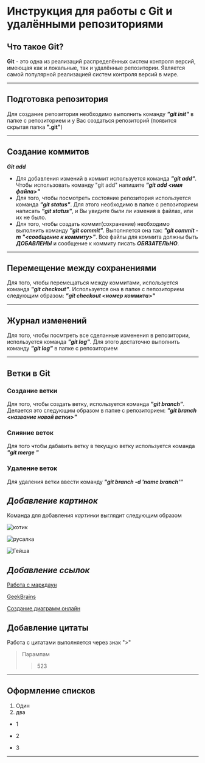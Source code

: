 # Инструкция для работы с Git и удалёнными репозиториями

## Что такое Git?

**Git** - это одна из реализаций распределённых систем контроля версий, имеющая как и локальные, так и удалённые репозитории. Является самой популярной реализацией систем контроля версий в мире.

---
## Подготовка репозитория

Для создание репозитория необходимо выполнить команду *__"git init"__*  в папке с репозиторием и у Вас создаться репозиторий (появится скрытая папка __".git"__)

---
## Создание коммитов

__*Git add*__

* Для добавления измений в коммит используется команда __*"git add"*__. Чтобы использовать команду "git add" напишите __*"git add <имя файла>"*__
* Для того, чтобы посмотреть состояние репозитория используется команда __*"git status"*__. Для этого необходимо в папке с репозиторием написать __*"git status"*__, и Вы увидите были ли измения в файлах, или их не было.
* Для того, чтобы создать коммит(сохранение) необходимо выполнить команду __*"git commit"*__. Выполняется она так: __*"git commit -m "<сообщение к коммиту>"*__. Все файлы для коммита должны быть ***ДОБАВЛЕНЫ*** и сообщение к коммиту писать ***ОБЯЗАТЕЛЬНО***.

---
## Перемещение между сохранениями

Для того, чтобы перемещаться между коммитами, используется команда __*"git checkout"*__. Используется она в папке с пепозиторием следующим образом: __*"git checkout <номер коммита>"*__

---
## Журнал изменений

Для того, чтобы посмтреть все сделанные изменения в репозитории, используется команда __*"git log"*__. Для этого достаточно выполнить команду __*"git log"*__ в папке с репозиторием

---
## Ветки в Git

### Создание ветки

Для того, чтобы создать ветку, используется команда __*"git branch"*__. Делается это следующим образом в папке с репозиторием: __*"git branch <название новой ветки>"*__

### Слияние веток

Для того чтобы дабавить ветку в текущую ветку используется команда __*"git merge <name branch>"*__

### Удаление веток

Для удаления ветки ввести команду __*"git branch -d 'name branch'"*__

## *Добавление картинок*
Команда для добавления *картинки* выглядит следующим образом

![котик](https://img.desktopwallpapers.ru/animals/pics/wide/1920x1080/55aebb2f4aff271b807697b8cb00a5d0.jpg)

![русалка](https://grandgames.net/puzzle/f1200/rusalka_15.jpg) 

![Гейша](https://img3.goodfon.ru/wallpaper/nbig/a/e0/art-reborn-kagero-devushka.jpg)

## *Добавление ссылок*

[Работа с маркдаун](https://gist.github.com/Jekins/2bf2d0638163f1294637)

[GeekBrains](https://gb.ru/?utm_referrer=https%3A%2F%2Fgb.ru%2Flessons%2F262301%2Fhomework)

[Создание диаграмм онлайн](https://app.diagrams.net/)
## Добавление цитаты

Работа с цитатами выполняется через знак ">"
> Парампам
>> 523

---

## Оформление списков

1. Один
2. два

* 1
- 2
+ 3

***
